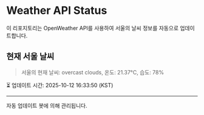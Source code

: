 
# Weather API Status

이 리포지토리는 OpenWeather API를 사용하여 서울의 날씨 정보를 자동으로 업데이트합니다.

## 현재 서울 날씨
> 서울의 현재 날씨: overcast clouds, 온도: 21.37°C, 습도: 78%

⏳ 업데이트 시간: 2025-10-12 16:33:50 (KST)

---
자동 업데이트 봇에 의해 관리됩니다.
